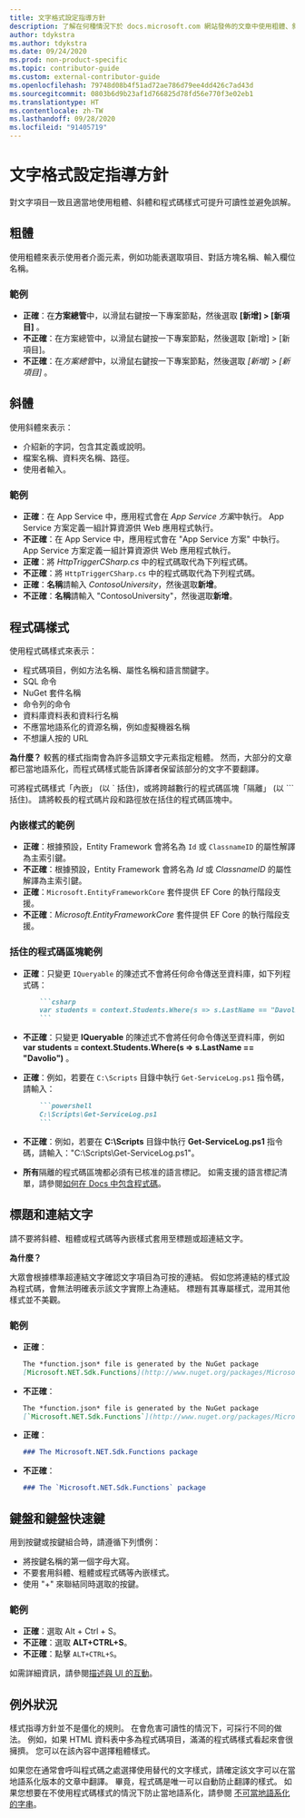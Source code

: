 ```yaml
---
title: 文字格式設定指導方針
description: 了解在何種情況下於 docs.microsoft.com 網站發佈的文章中使用粗體、斜體、程式碼和其他文字樣式。
author: tdykstra
ms.author: tdykstra
ms.date: 09/24/2020
ms.prod: non-product-specific
ms.topic: contributor-guide
ms.custom: external-contributor-guide
ms.openlocfilehash: 79748d08b4f51ad72ae786d79ee4dd426c7ad43d
ms.sourcegitcommit: 0803b6d9b23af1d766825d78fd56e770f3e02eb1
ms.translationtype: HT
ms.contentlocale: zh-TW
ms.lasthandoff: 09/28/2020
ms.locfileid: "91405719"
---
```

# <a name="text-formatting-guidelines"></a>文字格式設定指導方針

對文字項目一致且適當地使用粗體、斜體和程式碼樣式可提升可讀性並避免誤解。

## <a name="bold"></a>粗體

使用粗體來表示使用者介面元素，例如功能表選取項目、對話方塊名稱、輸入欄位名稱。

### <a name="examples"></a>範例

* **正確**：在**方案總管**中，以滑鼠右鍵按一下專案節點，然後選取 **[新增] > [新項目]** 。
* **不正確**：在方案總管中，以滑鼠右鍵按一下專案節點，然後選取 [新增] > [新項目]。
* **不正確**：在*方案總管*中，以滑鼠右鍵按一下專案節點，然後選取 *[新增] > [新項目]* 。

## <a name="italics"></a>斜體

使用斜體來表示：

* 介紹新的字詞，包含其定義或說明。
* 檔案名稱、資料夾名稱、路徑。
* 使用者輸入。

### <a name="examples"></a>範例

* **正確**：在 App Service 中，應用程式會在 *App Service 方案*中執行。 App Service 方案定義一組計算資源供 Web 應用程式執行。
* **不正確**：在 App Service 中，應用程式會在 "App Service 方案" 中執行。 App Service 方案定義一組計算資源供 Web 應用程式執行。
* **正確**：將 *HttpTriggerCSharp.cs* 中的程式碼取代為下列程式碼。
* **不正確**：將 `HttpTriggerCSharp.cs` 中的程式碼取代為下列程式碼。
* **正確**：**名稱**請輸入 *ContosoUniversity*，然後選取**新增**。
* **不正確**：**名稱**請輸入 "ContosoUniversity"，然後選取**新增**。

## <a name="code-style"></a>程式碼樣式

使用程式碼樣式來表示：

* 程式碼項目，例如方法名稱、屬性名稱和語言關鍵字。
* SQL 命令
* NuGet 套件名稱
* 命令列的命令
* 資料庫資料表和資料行名稱
* 不應當地語系化的資源名稱，例如虛擬機器名稱
* 不想讓人按的 URL

**為什麼？** 較舊的樣式指南會為許多這類文字元素指定粗體。 然而，大部分的文章都已當地語系化，而程式碼樣式能告訴譯者保留該部分的文字不要翻譯。

可將程式碼樣式「內嵌」  (以 \` 括住)，或將跨越數行的程式碼區塊「隔離」  (以 \`\`\` 括住)。 請將較長的程式碼片段和路徑放在括住的程式碼區塊中。

### <a name="examples-using-inline-styles"></a>內嵌樣式的範例

* **正確**：根據預設，Entity Framework 會將名為 `Id` 或 `ClassnameID` 的屬性解譯為主索引鍵。
* **不正確**：根據預設，Entity Framework 會將名為 *Id* 或 *ClassnameID* 的屬性解譯為主索引鍵。
* **正確**：`Microsoft.EntityFrameworkCore` 套件提供 EF Core 的執行階段支援。
* **不正確**：*Microsoft.EntityFrameworkCore* 套件提供 EF Core 的執行階段支援。

### <a name="examples-of-fenced-code-blocks"></a>括住的程式碼區塊範例

* **正確**：只變更 `IQueryable` 的陳述式不會將任何命令傳送至資料庫，如下列程式碼：

  ```markdown
      ```csharp
      var students = context.Students.Where(s => s.LastName == "Davolio")
      ```
  ```

* **不正確**：只變更 **IQueryable** 的陳述式不會將任何命令傳送至資料庫，例如 **var students = context.Students.Where(s => s.LastName == "Davolio")** 。

* **正確**：例如，若要在 `C:\Scripts` 目錄中執行 `Get-ServiceLog.ps1` 指令碼，請輸入：

  ```markdown
      ```powershell
      C:\Scripts\Get-ServiceLog.ps1
      ```
  ```

* **不正確**：例如，若要在 **C:\Scripts** 目錄中執行 **Get-ServiceLog.ps1** 指令碼，請輸入："C:\Scripts\Get-ServiceLog.ps1"。

* **所有**隔離的程式碼區塊都必須有已核准的語言標記。 如需支援的語言標記清單，請參閱[如何在 Docs 中包含程式碼](./code-in-docs.md#supported-languages)。

## <a name="headings-and-link-text"></a>標題和連結文字

請不要將斜體、粗體或程式碼等內嵌樣式套用至標題或超連結文字。

**為什麼？**

大眾會根據標準超連結文字確認文字項目為可按的連結。 假如您將連結的樣式設為程式碼，會無法明確表示該文字實際上為連結。 標題有其專屬樣式，混用其他樣式並不美觀。

### <a name="examples"></a>範例

* **正確**：

  ```markdown
  The *function.json* file is generated by the NuGet package
  [Microsoft.NET.Sdk.Functions](http://www.nuget.org/packages/Microsoft.NET.Sdk.Functions).
  ```

* **不正確**：

  ```markdown
  The *function.json* file is generated by the NuGet package
  [`Microsoft.NET.Sdk.Functions`](http://www.nuget.org/packages/Microsoft.NET.Sdk.Functions).
  ```

* **正確**：

  ```markdown
  ### The Microsoft.NET.Sdk.Functions package
  ```

* **不正確**：

  ```markdown
  ### The `Microsoft.NET.Sdk.Functions` package
  ```

## <a name="keys-and-keyboard-shortcuts"></a>鍵盤和鍵盤快速鍵

用到按鍵或按鍵組合時，請遵循下列慣例：

* 將按鍵名稱的第一個字母大寫。
* 不要套用斜體、粗體或程式碼等內嵌樣式。
* 使用 "+" 來聯結同時選取的按鍵。

### <a name="examples"></a>範例

* **正確**：選取 Alt + Ctrl + S。
* **不正確**：選取 **ALT+CTRL+S**。
* **不正確**：點擊 `ALT+CTRL+S`。

如需詳細資訊，請參閱[描述與 UI 的互動](https://styleguides.azurewebsites.net/StyleGuide/Read?id=2700&topicid=26472)。

## <a name="exceptions"></a>例外狀況

樣式指導方針並不是僵化的規則。 在會危害可讀性的情況下，可採行不同的做法。 例如，如果 HTML 資料表中多為程式碼項目，滿滿的程式碼樣式看起來會很擁擠。 您可以在該內容中選擇粗體樣式。

如果您在通常會呼叫程式碼之處選擇使用替代的文字樣式，請確定該文字可以在當地語系化版本的文章中翻譯。 畢竟，程式碼是唯一可以自動防止翻譯的樣式。 如果您想要在不使用程式碼樣式的情況下防止當地語系化，請參閱 [不可當地語系化的字串](markdown-reference.md#non-localized-strings)。
